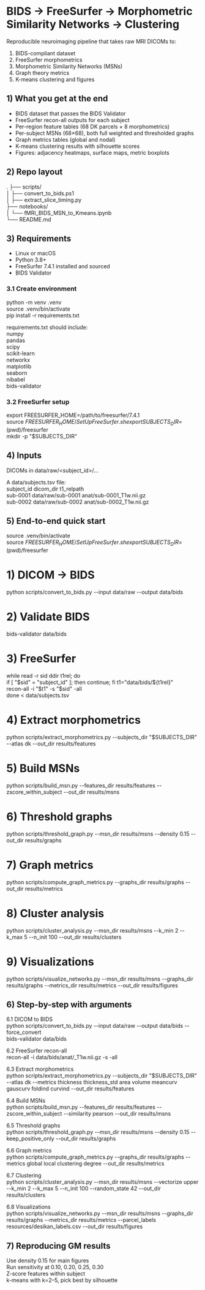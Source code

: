 # BIDS → FreeSurfer → Morphometric Similarity Networks → Clustering
Reproducible neuroimaging pipeline that takes raw MRI DICOMs to:  
1) BIDS-compliant dataset  
2) FreeSurfer morphometrics  
3) Morphometric Similarity Networks (MSNs)  
4) Graph theory metrics  
5) K-means clustering and figures  

## 1) What you get at the end
- BIDS dataset that passes the BIDS Validator  
- FreeSurfer recon-all outputs for each subject  
- Per-region feature tables (68 DK parcels × 8 morphometrics)  
- Per-subject MSNs (68×68), both full weighted and thresholded graphs  
- Graph metrics tables (global and nodal)  
- K-means clustering results with silhouette scores  
- Figures: adjacency heatmaps, surface maps, metric boxplots  

## 2) Repo layout
.
├── scripts/  
│   ├── convert_to_bids.ps1  
│   ├── extract_slice_timing.py  
├── notebooks/  
│   └── fMRI_BIDS_MSN_to_Kmeans.ipynb  
└── README.md  

## 3) Requirements
- Linux or macOS  
- Python 3.8+  
- FreeSurfer 7.4.1 installed and sourced  
- BIDS Validator  

### 3.1 Create environment
python -m venv .venv  
source .venv/bin/activate  
pip install -r requirements.txt  

requirements.txt should include:  
numpy  
pandas  
scipy  
scikit-learn  
networkx  
matplotlib  
seaborn  
nibabel  
bids-validator  

### 3.2 FreeSurfer setup
export FREESURFER_HOME=/path/to/freesurfer/7.4.1  
source $FREESURFER_HOME/SetUpFreeSurfer.sh  
export SUBJECTS_DIR=$(pwd)/freesurfer  
mkdir -p "$SUBJECTS_DIR"  

## 4) Inputs
DICOMs in data/raw/<subject_id>/...  

A data/subjects.tsv file:  
subject_id	dicom_dir	t1_relpath  
sub-0001	data/raw/sub-0001	anat/sub-0001_T1w.nii.gz  
sub-0002	data/raw/sub-0002	anat/sub-0002_T1w.nii.gz  

## 5) End-to-end quick start
source .venv/bin/activate  
source $FREESURFER_HOME/SetUpFreeSurfer.sh  
export SUBJECTS_DIR=$(pwd)/freesurfer  

# 1) DICOM -> BIDS  
python scripts/convert_to_bids.py --input data/raw --output data/bids  

# 2) Validate BIDS  
bids-validator data/bids  

# 3) FreeSurfer  
while read -r sid ddir t1rel; do  
  if [ "$sid" = "subject_id" ]; then continue; fi  
  t1="data/bids/${t1rel}"  
  recon-all -i "$t1" -s "$sid" -all  
done < data/subjects.tsv  

# 4) Extract morphometrics  
python scripts/extract_morphometrics.py --subjects_dir "$SUBJECTS_DIR" --atlas dk --out_dir results/features  

# 5) Build MSNs  
python scripts/build_msn.py --features_dir results/features --zscore_within_subject --out_dir results/msns  

# 6) Threshold graphs  
python scripts/threshold_graph.py --msn_dir results/msns --density 0.15 --out_dir results/graphs  

# 7) Graph metrics  
python scripts/compute_graph_metrics.py --graphs_dir results/graphs --out_dir results/metrics  

# 8) Cluster analysis  
python scripts/cluster_analysis.py --msn_dir results/msns --k_min 2 --k_max 5 --n_init 100 --out_dir results/clusters  

# 9) Visualizations  
python scripts/visualize_networks.py --msn_dir results/msns --graphs_dir results/graphs --metrics_dir results/metrics --out_dir results/figures  

## 6) Step-by-step with arguments
6.1 DICOM to BIDS  
python scripts/convert_to_bids.py --input data/raw --output data/bids --force_convert  
bids-validator data/bids  

6.2 FreeSurfer recon-all  
recon-all -i data/bids/anat/<subject>_T1w.nii.gz -s <subject> -all  

6.3 Extract morphometrics  
python scripts/extract_morphometrics.py --subjects_dir "$SUBJECTS_DIR" --atlas dk --metrics thickness thickness_std area volume meancurv gauscurv foldind curvind --out_dir results/features  

6.4 Build MSNs  
python scripts/build_msn.py --features_dir results/features --zscore_within_subject --similarity pearson --out_dir results/msns  

6.5 Threshold graphs  
python scripts/threshold_graph.py --msn_dir results/msns --density 0.15 --keep_positive_only --out_dir results/graphs  

6.6 Graph metrics  
python scripts/compute_graph_metrics.py --graphs_dir results/graphs --metrics global local clustering degree --out_dir results/metrics  

6.7 Clustering  
python scripts/cluster_analysis.py --msn_dir results/msns --vectorize upper --k_min 2 --k_max 5 --n_init 100 --random_state 42 --out_dir results/clusters  

6.8 Visualizations  
python scripts/visualize_networks.py --msn_dir results/msns --graphs_dir results/graphs --metrics_dir results/metrics --parcel_labels resources/desikan_labels.csv --out_dir results/figures  

## 7) Reproducing GM results
Use density 0.15 for main figures  
Run sensitivity at 0.10, 0.20, 0.25, 0.30  
Z-score features within subject  
k-means with k=2–5, pick best by silhouette  
